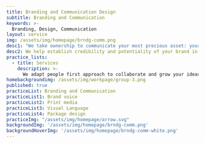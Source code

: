 ```yaml
---
title: Branding and Communication Design
subtitle: Branding and Communication
keywords: >-
  Branding, Design, Communication
layout: service
img: /assets/img/homepage/brndg-comm.png
desc1: "We take ownership to communicate your most precious asset: your brand. We co create an identity for your brand to define your position in the market."
desc2: We help establish credibility and potentiality of your brand in the marketplace by applying our design native principles.
practice_lists:
  - title: Services
    description: >-
      We adapt people first approach to collaborate and grow your ideas into human centered products or services.
homebackgroundimg: /assets/img/workpage/group-3.png
published: true
practiceList: Branding and Communication
practiceList1: Brand voice
practiceList2: Print media
practiceList3: Visual Language
practiceList4: Package design
practiceImg: "/assets/img/homepage/arrow.svg"
backgroundImg: '/assets/img/homepage/brndg-comm.png'
backgroundHoverImg: '/assets/img/homepage/brndg-comm-white.png'
---
```

